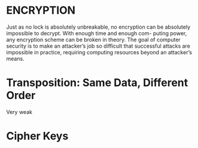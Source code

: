 # ENCRYPTION

Just as no lock is absolutely unbreakable, no encryption can
be absolutely impossible to decrypt. With enough time and enough com-
puting power, any encryption scheme can be broken in theory. The goal
of computer security is to make an attacker’s job so difficult that successful
attacks are impossible in practice, requiring computing resources beyond
an attacker’s means.

# Transposition: Same Data, Different Order

Very weak

# Cipher Keys
